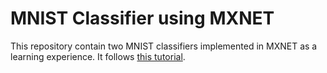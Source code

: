 # MNIST Classifier using MXNET
This repository contain two MNIST classifiers implemented in MXNET as a learning experience.
It follows [this tutorial](http://mxnet.incubator.apache.org/test/tutorials/python/mnist.html).
